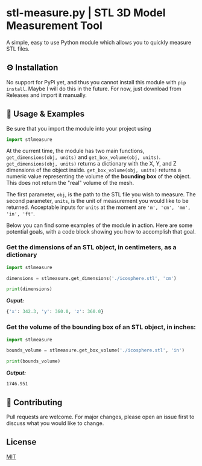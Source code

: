 # stl-measure.py | STL 3D Model Measurement Tool

A simple, easy to use Python module which allows you to quickly measure STL files.

## ⚙️ Installation

No support for PyPi yet, and thus you cannot install this module with `pip install`. Maybe I will do this in the future.
For now, just download from Releases and import it manually.

## 🔧 Usage & Examples

Be sure that you import the module into your project using
```py
import stlmeasure
```
At the current time, the module has two main functions, `get_dimensions(obj, units)` and `get_box_volume(obj, units)`.
`get_dimensions(obj, units)` returns a dictionary with the X, Y, and Z dimensions of the object inside.
`get_box_volume(obj, units)` returns a numeric value representing the volume of the **bounding box** of the object. This does not return the "real" volume of the mesh.

The first parameter, `obj`, is the path to the STL file you wish to measure.
The second parameter, `units`, is the unit of measurement you would like to be returned.
Acceptable inputs for `units` at the moment are `'m', 'cm', 'mm', 'in', 'ft'`.

Below you can find some examples of the module in action. Here are some potential goals, with a code block showing you how to accomplish
that goal.



### **Get the dimensions of an STL object, in centimeters, as a dictionary**

```py
import stlmeasure

dimensions = stlmeasure.get_dimensions('./icosphere.stl', 'cm')

print(dimensions)
```
***Ouput:***
```py
{'x': 342.3, 'y': 360.0, 'z': 360.0}
```

### **Get the volume of the bounding box of an STL object, in inches:**

```py
import stlmeasure

bounds_volume = stlmeasure.get_box_volume('./icosphere.stl', 'in')

print(bounds_volume)
```
***Output:***
```
1746.951
```

## 🤝 Contributing
Pull requests are welcome. For major changes, please open an issue first to discuss what you would like to change.

## License
[MIT](https://choosealicense.com/licenses/mit/)
